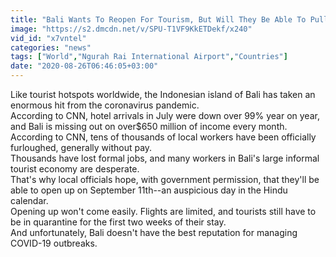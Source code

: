 ```yaml
---
title: "Bali Wants To Reopen For Tourism, But Will They Be Able To Pull It Off?"
image: "https://s2.dmcdn.net/v/SPU-T1VF9KkETDekf/x240"
vid_id: "x7vntel"
categories: "news"
tags: ["World","Ngurah Rai International Airport","Countries"]
date: "2020-08-26T06:46:05+03:00"
---
```

Like tourist hotspots worldwide, the Indonesian island of Bali has taken an enormous hit from the coronavirus pandemic.  <br>According to CNN, hotel arrivals in July were down over 99% year on year, and Bali is missing out on over$650 million of income every month.  <br>According to CNN, tens of thousands of local workers have been officially furloughed, generally without pay.  <br>Thousands have lost formal jobs, and many workers in Bali's large informal tourist economy are desperate.  <br>That's why local officials hope, with government permission, that they'll be able to open up on September 11th--an auspicious day in the Hindu calendar.  <br>Opening up won't come easily. Flights are limited, and tourists still have to be in quarantine for the first two weeks of their stay.  <br>And unfortunately, Bali doesn't have the best reputation for managing COVID-19 outbreaks.
